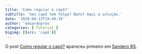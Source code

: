 ```yaml
---
title: 'Como regular o capô?'
subtitle: 'Seu capô tem folga? Bate? Aqui a solução.'
date: '2020-04-13T19:40:36'
author: 'eduardoprox'
categories: [ Tutorial ]
bigimg: [{src: 'capô'}]
---
```




O post [Como regular o capô?](https://sanderors.com/como-regular-o-capo/) apareceu primeiro em [Sandero RS](https://sanderors.com).

